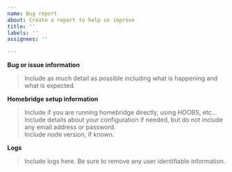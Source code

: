```yaml
---
name: Bug report
about: Create a report to help us improve
title: ''
labels: ''
assignees: ''

---
```


**Bug or issue information**
> Include as much detail as possible including what is happening and what is expected.



**Homebridge setup information**
> Include if you are running homebridge directly, using HOOBS, etc...  
> Include details about your configuration if needed, but do not include any email address or password.  
> Include node version, if known.



**Logs**
> Include logs here.  Be sure to remove any user identifiable information.
